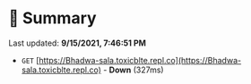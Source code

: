 # 📖 Summary
Last updated: **9/15/2021, 7:46:51 PM**

- `GET` [https://Bhadwa-sala.toxicblte.repl.co](https://Bhadwa-sala.toxicblte.repl.co) - **Down** (327ms)
